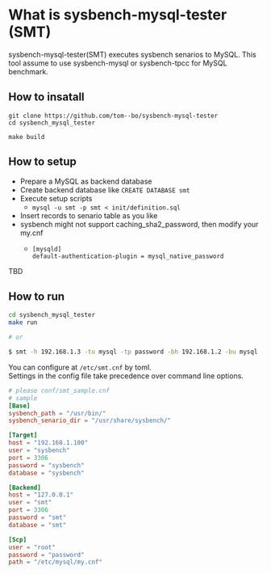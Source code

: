 # What is sysbench-mysql-tester (SMT)

sysbench-mysql-tester(SMT) executes sysbench senarios to MySQL.
This tool assume to use sysbench-mysql or sysbench-tpcc for MySQL benchmark.

## How to insatall

```
git clone https://github.com/tom--bo/sysbench-mysql-tester
cd sysbench_mysql_tester

make build
```


## How to setup

- Prepare a MySQL as backend database
- Create backend database like `CREATE DATABASE smt`
- Execute setup scripts
  - `mysql -u smt -p smt < init/definition.sql`
- Insert records to senario table as you like
- sysbench might not support caching_sha2_password, then modify your my.cnf
  - ```
    [mysqld]
    default-authentication-plugin = mysql_native_password
    ```
 TBD

## How to run

```sh
cd sysbench_mysql_tester
make run

# or

$ smt -h 192.168.1.3 -tu mysql -tp password -bh 192.168.1.2 -bu mysql -bp password
```

You can configure at `/etc/smt.cnf` by toml.  
Settings in the config file take precedence over command line options.

```toml
# please conf/smt_sample.cnf
# sample
[Base]
sysbench_path = "/usr/bin/"
sysbench_senario_dir = "/usr/share/sysbench/"

[Target]
host = "192.168.1.100"
user = "sysbench"
port = 3306
password = "sysbench"
database = "sysbench"

[Backend]
host = "127.0.0.1"
user = "smt"
port = 3306
password = "smt"
database = "smt"

[Scp]
user = "root"
password = "password"
path = "/etc/mysql/my.cnf"
```


